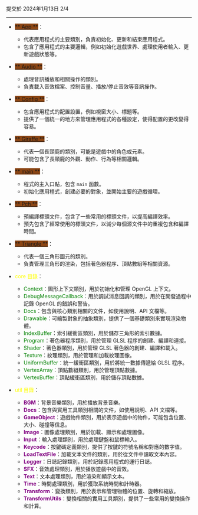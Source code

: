 提交於 2024年1月13日
2/4

----

- [<span style="background-color:#8B4513;">** App **</span>](App)：

    - 代表應用程式的主要類別，負責初始化、更新和結束應用程式。
    - 包含了應用程式的主要邏輯，例如初始化遊戲世界、處理使用者輸入、更新遊戲狀態等。
- [<span style="background-color:#8B4513;">** Audio **</span>](Audio)：

    - 處理音訊播放和相關操作的類別。
    - 負責載入音效檔案、控制音量、播放/停止音效等音訊操作。
- [<span style="background-color:#8B4513;">** Config **</span>](Config)：

    - 包含應用程式的配置設置，例如視窗大小、標題等。
    - 提供了一個統一的地方來管理應用程式的各種設定，使得配置的更改變得容易。
- [<span style="background-color:#8B4513;">** Giraffe **</span>](Giraffe)：

    - 代表一個長頸鹿的類別，可能是遊戲中的角色或元素。
    - 可能包含了長頸鹿的外觀、動作、行為等相關邏輯。
- [<span style="background-color:#8B4513;">** main **</span>](main)：

    - 程式的主入口點，包含 `main` 函數。
    - 初始化應用程式，創建必要的對象，並開始主要的遊戲循環。
- [<span style="background-color:#8B4513;">** Pch **</span>](Pch)：

    - 預編譯標頭文件，包含了一些常用的標頭文件，以提高編譯效率。
    - 預先包含了經常使用的標頭文件，以減少每個源文件中的重複包含和編譯時間。
- [<span style="background-color:#8B4513;">** Triangle **</span>](Triangle)：

    - 代表一個三角形圖元的類別。
    - 負責管理三角形的渲染，包括著色器程序、頂點數組等相關資源。



- <span style="color: yellow;">core 目錄</span>：
    - <span style="color: green;">Context</span>：圖形上下文類別，用於初始化和管理 OpenGL 上下文。
    - <span style="color: green;">DebugMessageCallback</span>：用於調試消息回調的類別，用於在開發過程中記錄 OpenGL 的錯誤和警告。
    - <span style="color: green;">Docs</span>：包含與核心類別相關的文件，如使用說明、API 文檔等。
    - <span style="color: green;">Drawable</span>：可繪製對象的抽象類別，提供了一個基礎類別來實現渲染物體。
    - <span style="color: green;">IndexBuffer</span>：索引緩衝區類別，用於儲存三角形的索引數據。
    - <span style="color: green;">Program</span>：著色器程序類別，用於管理 GLSL 程序的創建、編譯和連接。
    - <span style="color: green;">Shader</span>：著色器類別，用於管理 GLSL 著色器的創建、編譯和載入。
    - <span style="color: green;">Texture</span>：紋理類別，用於管理和加載紋理圖像。
    - <span style="color: green;">UniformBuffer</span>：統一緩衝區類別，用於將統一數據傳遞給 GLSL 程序。
    - <span style="color: green;">VertexArray</span>：頂點數組類別，用於管理頂點數據。
    - <span style="color: green;">VertexBuffer</span>：頂點緩衝區類別，用於儲存頂點數據。

- <span style="color: yellow;">util 目錄</span>：
    - <span style="color: purple;">**BGM**</span>：背景音樂類別，用於播放背景音樂。
    - <span style="color: purple;">**Docs**</span>：包含與實用工具類別相關的文件，如使用說明、API 文檔等。
    - <span style="color: purple;">**GameObject**</span>：遊戲物件類別，用於表示遊戲中的物件，可能包含位置、大小、碰撞等信息。
    - <span style="color: purple;">**Image**</span>：圖像處理類別，用於加載、顯示和處理圖像。
    - <span style="color: purple;">**Input**</span>：輸入處理類別，用於處理鍵盤和鼠標輸入。
    - <span style="color: purple;">**Keycode**</span>：按鍵碼定義類別，提供了按鍵的符號名稱和對應的數字值。
    - <span style="color: purple;">**LoadTextFile**</span>：加載文本文件的類別，用於從文件中讀取文本內容。
    - <span style="color: purple;">**Logger**</span>：日誌記錄類別，用於記錄應用程式的運行日誌。
    - <span style="color: purple;">**SFX**</span>：音效處理類別，用於播放遊戲中的音效。
    - <span style="color: purple;">**Text**</span>：文本處理類別，用於渲染和顯示文本。
    - <span style="color: purple;">**Time**</span>：時間處理類別，用於獲取系統時間和計時器。
    - <span style="color: purple;">**Transform**</span>：變換類別，用於表示和管理物體的位置、旋轉和縮放。
    - <span style="color: purple;">**TransformUtils**</span>：變換相關的實用工具類別，提供了一些常用的變換操作和計算。